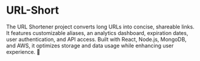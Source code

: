 # URL-Short
The URL Shortener project converts long URLs into concise, shareable links. It features customizable aliases, an analytics dashboard, expiration dates, user authentication, and API access. Built with React, Node.js, MongoDB, and AWS, it optimizes storage and data usage while enhancing user experience. 🚀
